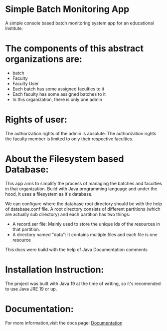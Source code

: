 # Simple Batch Monitoring App
A simple console based batch monitoring system app for an educational Institute.

# The components of this abstract organizations are:
  - batch
  - Faculty
  - Faculty User
- Each batch has some assigned faculties to it
- Each faculty has some assigned batches to it
- In this organization, there is only one admin

# Rights of user:
The authorization rights of the admin is absolute.
The authorization rights the faculty member is limited to only their respective faculties.

# About the Filesystem based Database:
This app aims to simplify the process of managing the batches and faculties in that organization. Build with Java programming language and under the hood, it uses a filesystem as it's database.

We can configure where the database root directory should be with the help of database.conf file. A root directory consists of different partitions (which are actually sub directory) and each partition has two things:
- A record.ser file: Mainly used to store the unique ids of the resources in that partition.
- A directory named "data": It contains multiple files and each file is one resource

This docs were build with the help of Java Documentation comments

# Installation Instruction:
The project was built with Java 19 at the time of writing, so it's recomended to use Java JRE 19 or up.

# Documentation:
For more information,visit the docs page: <a href="https://delicate-douhua-3a5b78.netlify.app/">Documentation</a>
